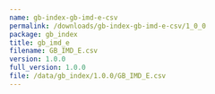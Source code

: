 ```yaml
---
name: gb-index-gb-imd-e-csv
permalink: /downloads/gb-index-gb-imd-e-csv/1_0_0
package: gb_index
title: gb_imd_e
filename: GB_IMD_E.csv
version: 1.0.0
full_version: 1.0.0
file: /data/gb_index/1.0.0/GB_IMD_E.csv
---
```

